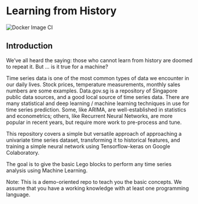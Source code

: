 # Learning from History

![Docker Image CI](https://github.com/lisaong/stackup-workshops/workflows/Docker%20Image%20CI/badge.svg)

## Introduction
We’ve all heard the saying: those who cannot learn from history are doomed to repeat it.  But … is it true for a machine?

Time series data is one of the most common types of data we encounter in our daily lives.  Stock prices, temperature measurements, monthly sales numbers are some examples. Data.gov.sg is a repository of Singapore public data sources, and a good local source of time series data.
There are many statistical and deep learning / machine learning techniques in use for time series prediction. Some, like ARIMA, are well-established in statistics and econometrics; others, like Recurrent Neural Networks, are more popular in recent years, but require more work to pre-process and tune. 

This repository covers a simple but versatile approach of approaching a univariate time series dataset, transforming it to historical features, and training a simple neural network using Tensorflow-keras on Google Colaboratory.  

The goal is to give the basic Lego blocks to perform any time series analysis using Machine Learning.

Note: This is a demo-oriented repo to teach you the basic concepts. We assume that you have a working knowledge with at least one programming language. 
